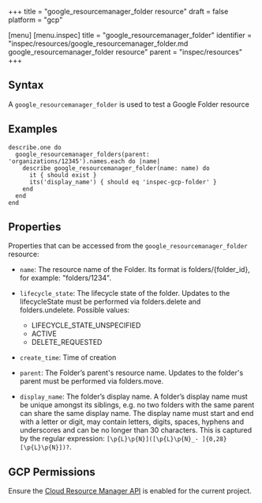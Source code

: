 +++
title = "google_resourcemanager_folder resource"
draft = false
platform = "gcp"

[menu]
  [menu.inspec]
    title = "google_resourcemanager_folder"
    identifier = "inspec/resources/google_resourcemanager_folder.md google_resourcemanager_folder resource"
    parent = "inspec/resources"
+++


## Syntax
A `google_resourcemanager_folder` is used to test a Google Folder resource

## Examples
```
describe.one do
  google_resourcemanager_folders(parent: 'organizations/12345').names.each do |name|
    describe google_resourcemanager_folder(name: name) do
      it { should exist }
      its('display_name') { should eq 'inspec-gcp-folder' }
    end
  end
end
```

## Properties
Properties that can be accessed from the `google_resourcemanager_folder` resource:


  * `name`: The resource name of the Folder. Its format is folders/{folder_id}, for example: "folders/1234".

  * `lifecycle_state`: The lifecycle state of the folder. Updates to the lifecycleState must be performed via folders.delete and folders.undelete.
  Possible values:
    * LIFECYCLE_STATE_UNSPECIFIED
    * ACTIVE
    * DELETE_REQUESTED

  * `create_time`: Time of creation

  * `parent`: The Folder’s parent's resource name. Updates to the folder's parent must be performed via folders.move.

  * `display_name`: The folder’s display name. A folder’s display name must be unique amongst its siblings, e.g. no two folders with the same parent can share the same display name. The display name must start and end with a letter or digit, may contain letters, digits, spaces, hyphens and underscores and can be no longer than 30 characters. This is captured by the regular expression: `[\p{L}\p{N}]([\p{L}\p{N}_- ]{0,28}[\p{L}\p{N}])?`.


## GCP Permissions

Ensure the [Cloud Resource Manager API](https://console.cloud.google.com/apis/library/cloudresourcemanager.googleapis.com/) is enabled for the current project.
